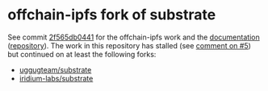 # offchain-ipfs fork of substrate

See commit [2f565db0441] for the offchain-ipfs work and the [documentation][book] ([repository][book-repo]).
The work in this repository has stalled (see [comment on #5]) but continued on at least the following forks:

- [uggugteam/substrate](https://github.com/uddugteam/substrate/)
- [iridium-labs/substrate](https://github.com/iridium-labs/substrate/)

[2f565db0441]: https://github.com/rs-ipfs/substrate/commit/2f565db044133cacfdfc166ca9b96594644e34e9
[book]: https://rs-ipfs.github.io/offchain-ipfs-manual/
[book-repo]: https://github.com/rs-ipfs/offchain-ipfs-manual
[comment on #5]: https://github.com/rs-ipfs/substrate/pull/5#issuecomment-956168803
